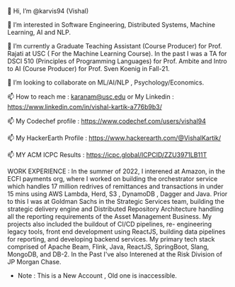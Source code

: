 👋 Hi, I’m @karvis94 (Vishal)

👀 I’m interested in Software Engineering, Distributed Systems, Machine Learning, AI and NLP.

🌱 I’m currently a Graduate Teaching Assistant (Course Producer) for Prof. Rajati at USC ( For the Machine Learning Course). In the past I was a TA for DSCI 510 (Principles of Programming Languages) for Prof. Ambite and Intro to AI (Course Producer) for Prof. Sven Koenig in Fall-21.

💞️ I’m looking to collaborate on ML/AI/NLP , Psychology/Economics.

📫 How to reach me : karanam@usc.edu or My Linkedin : https://www.linkedin.com/in/vishal-kartik-a776b9b3/

📫 My Codechef profile : https://www.codechef.com/users/vishal94

📫 My HackerEarth Profile : https://www.hackerearth.com/@VishalKartik/

📫 MY ACM ICPC Results : https://icpc.global/ICPCID/ZZU3971LB11T

WORK EXPERIENCE : In the summer of 2022, I interened at Amazon, in the ECFI payments org, where I worked on building the orchestrator service which handles 17 million redrives of remittances and transactions in under 15 mins using AWS Lambda, Herd, S3 , DynamoDB , Dagger and Java.
Prior to this I was at Goldman Sachs in the Strategic Services team, building the strategic delivery engine and 
Distributed Repository Architecture handling all the reporting requirements of the Asset Management Business. 
My projects also included the buildout of CI/CD pipelines, re- engineering legacy tools, front end development 
using ReactJS, building data pipelines for reporting, and developing backend services. My primary tech stack comprised 
of Apache Beam, Flink, Java, ReactJS, SpringBoot, Slang, MongoDB, and DB-2. In the Past I've also Interened at the Risk Division of JP Morgan Chase.

- Note : This is a New Account , Old one is inaccessible.
